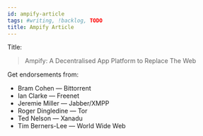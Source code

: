 ```yaml
---
id: ampify-article
tags: #writing, !backlog, TODO
title: Ampify Article
---
```


Title:

> Ampify: A Decentralised App Platform to Replace The Web

Get endorsements from:

* Bram Cohen — Bittorrent
* Ian Clarke — Freenet
* Jeremie Miller — Jabber/XMPP
* Roger Dingledine — Tor
* Ted Nelson — Xanadu
* Tim Berners-Lee — World Wide Web